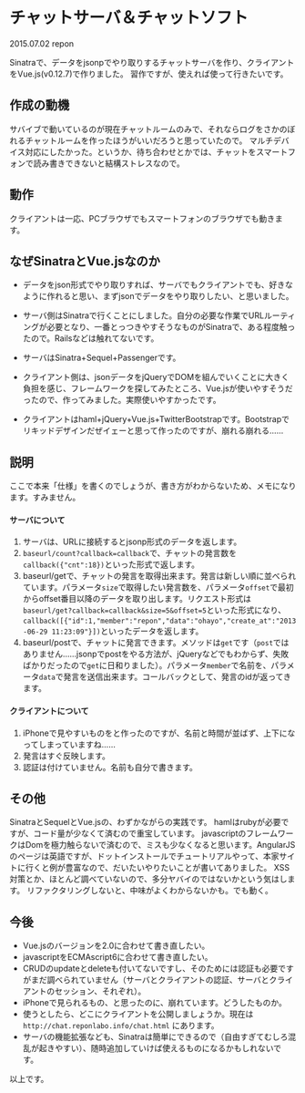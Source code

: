 # チャットサーバ＆チャットソフト
2015.07.02 repon

Sinatraで、データをjsonpでやり取りするチャットサーバを作り、クライアントをVue.js(v0.12.7)で作りました。
習作ですが、使えれば使って行きたいです。

## 作成の動機

サバイブで動いているのが現在チャットルームのみで、それならログをさかのぼれるチャットルームを作ったほうがいいだろうと思っていたので。
マルチデバイス対応にしたかった。というか、待ち合わせとかでは、チャットをスマートフォンで読み書きできないと結構ストレスなので。

## 動作

クライアントは一応、PCブラウザでもスマートフォンのブラウザでも動きます。

## なぜSinatraとVue.jsなのか

* データをjson形式でやり取りすれば、サーバでもクライアントでも、好きなように作れると思い、まずjsonでデータをやり取りしたい、と思いました。

* サーバ側はSinatraで行くことにしました。自分の必要な作業でURLルーティングが必要となり、一番とっつきやすそうなものがSinatraで、ある程度触ったので。Railsなどは触れてないです。
* サーバはSinatra+Sequel+Passengerです。

* クライアント側は、jsonデータをjQueryでDOMを組んでいくことに大きく負担を感じ、フレームワークを探してみたところ、Vue.jsが使いやすそうだったので、作ってみました。実際使いやすかったです。
* クライアントはhaml+jQuery+Vue.js+TwitterBootstrapです。Bootstrapでリキッドデザインだぜイェーと思って作ったのですが、崩れる崩れる……

## 説明

ここで本来「仕様」を書くのでしょうが、書き方がわからないため、メモになります。すみません。

#### サーバについて

1. サーバは、URLに接続するとjsonp形式のデータを返します。
1. `baseurl/count?callback=callback`で、チャットの発言数を`callback({"cnt":18})`といった形式で返します。
1. baseurl/getで、チャットの発言を取得出来ます。発言は新しい順に並べられています。パラメータ`size`で取得したい発言数を、パラメータ`offset`で最初からoffset番目以降のデータを取り出します。リクエスト形式は`baseurl/get?callback=callback&size=5&offset=5`といった形式になり、`callback([{"id":1,"member":"repon","data":"ohayo","create_at":"2013-06-29 11:23:09"}])`といったデータを返します。
1. baseurl/postで、チャットに発言できます。メソッドは`get`です（`post`ではありません……jsonpでpostをやる方法が、jQueryなどでもわからず、失敗ばかりだったので`get`に日和りました）。パラメータ`member`で名前を、パラメータ`data`で発言を送信出来ます。コールバックとして、発言のidが返ってきます。

#### クライアントについて

1. iPhoneで見やすいものをと作ったのですが、名前と時間が並ばず、上下になってしまっていますね……
1. 発言はすぐ反映します。
1. 認証は付けていません。名前も自分で書きます。

## その他

SinatraとSequelとVue.jsの、わずかながらの実践です。
hamlはrubyが必要ですが、コード量が少なくて済むので重宝しています。
javascriptのフレームワークはDomを極力触らないで済むので、ミスも少なくなると思います。AngularJSのページは英語ですが、ドットインストールでチュートリアルやって、本家サイトに行くと例が豊富なので、だいたいやりたいことが書いてありました。
XSS対策とか、ほとんど調べていないので、多分ヤバイのではないかという気はします。
リファクタリングしないと、中味がよくわからないかも。でも動く。

## 今後

* Vue.jsのバージョンを2.0に合わせて書き直したい。
* javascriptをECMAscript6に合わせて書き直したい。
* CRUDのupdateとdeleteも付いてないですし、そのためには認証も必要ですがまだ調べられていません（サーバとクライアントの認証、サーバとクライアントのセッション、それぞれ）。
* iPhoneで見られるもの、と思ったのに、崩れています。どうしたものか。
* 使うとしたら、どこにクライアントを公開しましょうか。現在は ` http://chat.reponlabo.info/chat.html ` にあります。
* サーバの機能拡張なども、Sinatraは簡単にできるので（自由すぎてむしろ混乱が起きやすい）、随時追加していけば使えるものになるかもしれないです。

以上です。